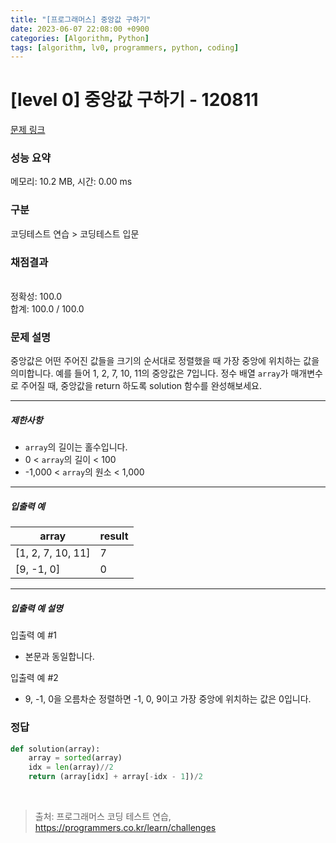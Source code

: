 ```yaml
---
title: "[프로그래머스] 중앙값 구하기"
date: 2023-06-07 22:08:00 +0900
categories: [Algorithm, Python]
tags: [algorithm, lv0, programmers, python, coding]
---
```


# [level 0] 중앙값 구하기 - 120811

[문제 링크](https://school.programmers.co.kr/learn/courses/30/lessons/120811?language=python3)

### 성능 요약

메모리: 10.2 MB, 시간: 0.00 ms

### 구분

코딩테스트 연습 > 코딩테스트 입문

### 채점결과

<br/>정확성: 100.0<br/>합계: 100.0 / 100.0

### 문제 설명

<p>중앙값은 어떤 주어진 값들을 크기의 순서대로 정렬했을 때 가장 중앙에 위치하는 값을 의미합니다. 예를 들어 1, 2, 7, 10, 11의 중앙값은 7입니다. 정수 배열 <code>array</code>가 매개변수로 주어질 때, 중앙값을 return 하도록 solution 함수를 완성해보세요.</p>

<hr>

<h5>제한사항</h5>

<ul>
<li><code>array</code>의 길이는 홀수입니다.</li>
<li>0 &lt; <code>array</code>의 길이 &lt; 100</li>
<li>-1,000 &lt; <code>array</code>의 원소 &lt; 1,000</li>
</ul>

<hr>

<h5>입출력 예</h5>

| array             | result |
|-------------------|--------|
| [1, 2, 7, 10, 11] | 7      |
| [9, -1, 0]        | 0      |

<hr>

<h5>입출력 예 설명</h5>

<p>입출력 예 #1</p>

<ul>
<li>본문과 동일합니다.</li>
</ul>

<p>입출력 예 #2</p>

<ul>
<li>9, -1, 0을 오름차순 정렬하면 -1, 0, 9이고 가장 중앙에 위치하는 값은 0입니다.</li>
</ul>

### 정답

```python
def solution(array):
    array = sorted(array) 
    idx = len(array)//2
    return (array[idx] + array[-idx - 1])/2
```

<br>

> 출처: 프로그래머스 코딩 테스트 연습, https://programmers.co.kr/learn/challenges

